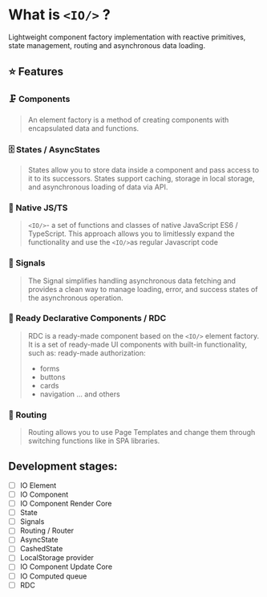 # What is `<IO/>` ?
Lightweight component factory implementation with reactive primitives, state management, routing and asynchronous data loading.

## ⭐ Features
### 🗜 Components

> An element factory is a method of creating components with
> encapsulated data and functions.

### 🗄 States / AsyncStates

> States allow you to store data inside a component and pass access to it to its successors. States support caching, storage in local storage, and asynchronous loading of data via API.

### 📝 Native JS/TS

> `<IO/>`- a set of functions and classes of native JavaScript ES6 / TypeScript. This approach allows you to limitlessly expand the functionality and use the `<IO/>`as regular Javascript code

### 🚦 Signals

> The Signal simplifies handling asynchronous data fetching and provides a clean way to manage loading, error, and success states of the asynchronous operation.

### 🍕 Ready Declarative Components / RDC

> RDC is a ready-made component based on the `<IO/>` element factory. It is a
> set of ready-made UI components with built-in functionality, such as:
> ready-made authorization:
> - forms
> - buttons
> - cards
> - navigation
> ... and others

### 🔀 Routing

> Routing allows you to use Page Templates and change them through switching functions like in SPA libraries.

## Development stages:

 - [ ] IO Element
 - [ ] IO Component
 - [ ] IO Component Render Core
 - [ ] State
 - [ ] Signals
 - [ ] Routing / Router
 - [ ] AsyncState
 - [ ] CashedState
 - [ ] LocalStorage provider
 - [ ] IO Component Update Core
 - [ ] IO Computed queue
 - [ ] RDC
